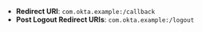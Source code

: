 * **Redirect URI**: `com.okta.example:/callback`
* **Post Logout Redirect URIs**: `com.okta.example:/logout`
